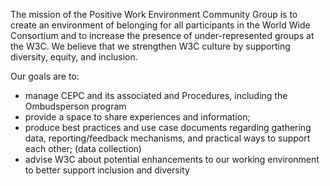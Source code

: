 The mission of the Positive Work Environment Community Group is to create an environment of belonging for all participants in the World Wide Consortium and to increase the presence of under-represented groups at the W3C. We believe that we strengthen W3C culture by supporting diversity, equity, and inclusion.

Our goals are to:
* manage CEPC and its associated and Procedures, including the Ombudsperson program
* provide a space to share experiences and information;
* produce best practices and use case documents regarding gathering data, reporting/feedback mechanisms, and practical ways to support each other; (data collection)
* advise W3C about potential enhancements to our working environment to better support inclusion and diversity